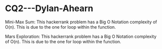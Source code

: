 # CQ2---Dylan-Ahearn

Mini-Max Sum: This hackerrank problem has a Big O Notation complexity of O(n). This is due to the one for loop within the function. 

Mars Exploration: This hackerrank problem has a Big O Notation complexity of O(n). This is due to the one for loop within the function. 
